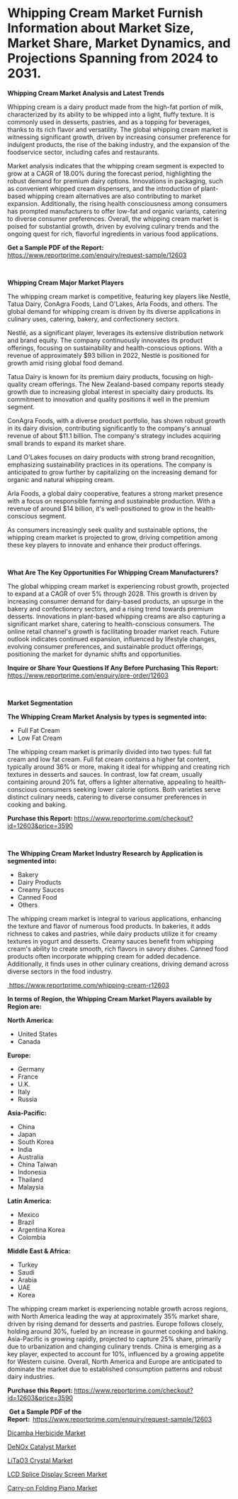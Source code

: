 <p><h1>Whipping Cream Market Furnish Information about Market Size, Market Share, Market Dynamics, and Projections Spanning from 2024 to 2031.</h1></p><p><strong>Whipping Cream Market Analysis and Latest Trends</strong></p>
<p><p>Whipping cream is a dairy product made from the high-fat portion of milk, characterized by its ability to be whipped into a light, fluffy texture. It is commonly used in desserts, pastries, and as a topping for beverages, thanks to its rich flavor and versatility. The global whipping cream market is witnessing significant growth, driven by increasing consumer preference for indulgent products, the rise of the baking industry, and the expansion of the foodservice sector, including cafes and restaurants.</p><p>Market analysis indicates that the whipping cream segment is expected to grow at a CAGR of 18.00% during the forecast period, highlighting the robust demand for premium dairy options. Innovations in packaging, such as convenient whipped cream dispensers, and the introduction of plant-based whipping cream alternatives are also contributing to market expansion. Additionally, the rising health consciousness among consumers has prompted manufacturers to offer low-fat and organic variants, catering to diverse consumer preferences. Overall, the whipping cream market is poised for substantial growth, driven by evolving culinary trends and the ongoing quest for rich, flavorful ingredients in various food applications.</p></p>
<p><strong>Get a Sample PDF of the Report:&nbsp;</strong> <a href="https://www.reportprime.com/enquiry/request-sample/12603">https://www.reportprime.com/enquiry/request-sample/12603</a></p>
<p>&nbsp;</p>
<p><strong>Whipping Cream Major Market Players</strong></p>
<p><p>The whipping cream market is competitive, featuring key players like Nestlé, Tatua Dairy, ConAgra Foods, Land O'Lakes, Arla Foods, and others. The global demand for whipping cream is driven by its diverse applications in culinary uses, catering, bakery, and confectionery sectors.</p><p>Nestlé, as a significant player, leverages its extensive distribution network and brand equity. The company continuously innovates its product offerings, focusing on sustainability and health-conscious options. With a revenue of approximately $93 billion in 2022, Nestlé is positioned for growth amid rising global food demand.</p><p>Tatua Dairy is known for its premium dairy products, focusing on high-quality cream offerings. The New Zealand-based company reports steady growth due to increasing global interest in specialty dairy products. Its commitment to innovation and quality positions it well in the premium segment.</p><p>ConAgra Foods, with a diverse product portfolio, has shown robust growth in its dairy division, contributing significantly to the company's annual revenue of about $11.1 billion. The company's strategy includes acquiring small brands to expand its market share.</p><p>Land O'Lakes focuses on dairy products with strong brand recognition, emphasizing sustainability practices in its operations. The company is anticipated to grow further by capitalizing on the increasing demand for organic and natural whipping cream.</p><p>Arla Foods, a global dairy cooperative, features a strong market presence with a focus on responsible farming and sustainable production. With a revenue of around $14 billion, it's well-positioned to grow in the health-conscious segment.</p><p>As consumers increasingly seek quality and sustainable options, the whipping cream market is projected to grow, driving competition among these key players to innovate and enhance their product offerings.</p></p>
<p>&nbsp;</p>
<p><strong>What Are The Key Opportunities For Whipping Cream Manufacturers?</strong></p>
<p><p>The global whipping cream market is experiencing robust growth, projected to expand at a CAGR of over 5% through 2028. This growth is driven by increasing consumer demand for dairy-based products, an upsurge in the bakery and confectionery sectors, and a rising trend towards premium desserts. Innovations in plant-based whipping creams are also capturing a significant market share, catering to health-conscious consumers. The online retail channel's growth is facilitating broader market reach. Future outlook indicates continued expansion, influenced by lifestyle changes, evolving consumer preferences, and sustainable product offerings, positioning the market for dynamic shifts and opportunities.</p></p>
<p><strong>Inquire or Share Your Questions If Any Before Purchasing This Report:</strong> <a href="https://www.reportprime.com/enquiry/pre-order/12603">https://www.reportprime.com/enquiry/pre-order/12603</a></p>
<p>&nbsp;</p>
<p><strong>Market Segmentation</strong></p>
<p><strong>The Whipping Cream Market Analysis by types is segmented into:</strong></p>
<p><ul><li>Full Fat Cream</li><li>Low Fat Cream</li></ul></p>
<p><p>The whipping cream market is primarily divided into two types: full fat cream and low fat cream. Full fat cream contains a higher fat content, typically around 36% or more, making it ideal for whipping and creating rich textures in desserts and sauces. In contrast, low fat cream, usually containing around 20% fat, offers a lighter alternative, appealing to health-conscious consumers seeking lower calorie options. Both varieties serve distinct culinary needs, catering to diverse consumer preferences in cooking and baking.</p></p>
<p><strong>Purchase this Report:&nbsp;</strong><a href="https://www.reportprime.com/checkout?id=12603&price=3590">https://www.reportprime.com/checkout?id=12603&price=3590</a></p>
<p>&nbsp;</p>
<p><strong>The Whipping Cream Market Industry Research by Application is segmented into:</strong></p>
<p><ul><li>Bakery</li><li>Dairy Products</li><li>Creamy Sauces</li><li>Canned Food</li><li>Others</li></ul></p>
<p><p>The whipping cream market is integral to various applications, enhancing the texture and flavor of numerous food products. In bakeries, it adds richness to cakes and pastries, while dairy products utilize it for creamy textures in yogurt and desserts. Creamy sauces benefit from whipping cream's ability to create smooth, rich flavors in savory dishes. Canned food products often incorporate whipping cream for added decadence. Additionally, it finds uses in other culinary creations, driving demand across diverse sectors in the food industry.</p></p>
<p><a href="https://www.reportprime.com/whipping-cream-r12603">&nbsp;https://www.reportprime.com/whipping-cream-r12603</a></p>
<p><strong>In terms of Region, the Whipping Cream Market Players available by Region are:</strong></p>
<p>
    <p> <strong> North America: </strong>
        <ul>
            <li>United States</li>
            <li>Canada</li>
        </ul>
        </p> 
    <p> <strong> Europe: </strong>
        <ul>
            <li>Germany</li>
            <li>France</li>
            <li>U.K.</li>
            <li>Italy</li>
            <li>Russia</li>
        </ul>
        </p> 
    <p> <strong> Asia-Pacific: </strong>
        <ul>
            <li>China</li>
            <li>Japan</li>
            <li>South Korea</li>
            <li>India</li>
            <li>Australia</li>
            <li>China Taiwan</li>
            <li>Indonesia</li>
            <li>Thailand</li>
            <li>Malaysia</li>
        </ul>
        </p> 
    <p> <strong> Latin America: </strong>
        <ul>
            <li>Mexico</li>
            <li>Brazil</li>
            <li>Argentina Korea</li>
            <li>Colombia</li>
        </ul>
        </p> 
    <p> <strong> Middle East & Africa: </strong>
        <ul>
            <li>Turkey</li>
            <li>Saudi</li>
            <li>Arabia</li>
            <li>UAE</li>
            <li>Korea</li>
        </ul>
    </p>
    </p>
<p><p>The whipping cream market is experiencing notable growth across regions, with North America leading the way at approximately 35% market share, driven by rising demand for desserts and pastries. Europe follows closely, holding around 30%, fueled by an increase in gourmet cooking and baking. Asia-Pacific is growing rapidly, projected to capture 25% share, primarily due to urbanization and changing culinary trends. China is emerging as a key player, expected to account for 10%, influenced by a growing appetite for Western cuisine. Overall, North America and Europe are anticipated to dominate the market due to established consumption patterns and robust dairy industries.</p></p>
<p><strong>Purchase this Report: </strong><a href="https://www.reportprime.com/checkout?id=12603&price=3590">https://www.reportprime.com/checkout?id=12603&price=3590</a></p>
<p>&nbsp;<strong>Get a Sample PDF of the Report:&nbsp;&nbsp;</strong><a href="https://www.reportprime.com/enquiry/request-sample/12603">https://www.reportprime.com/enquiry/request-sample/12603</a></p>
<p><strong></strong></p>
<p><p><a href="https://www.linkedin.com/pulse/future-insights-dicamba-herbicide-market-trends-regional-rzldc?trackingId=Vkk5ncRGRWqfutBvRC97iQ%3D%3D">Dicamba Herbicide Market</a></p><p><a href="https://www.linkedin.com/pulse/denox-catalyst-market-report-product-type-honeycombflat-aq4se?trackingId=dMa6iOw2TmSmoc3fjNtg8w%3D%3D">DeNOx Catalyst Market</a></p><p><a href="https://medium.com/@othaleffler24/global-litao3-crystal-market-analysis-trends-forecasts-and-growth-opportunities-2024-2031-in-42ad8c5b7b62">LiTaO3 Crystal Market</a></p><p><a href="https://issuu.com/reportprime-2/docs/lcd-splice-display-screen-market-si_2cf058a80e46bf">LCD Splice Display Screen Market</a></p><p><a href="https://issuu.com/reportprime-2/docs/carry-on-folding-piano-market-size-_f718f058cc0adf">Carry-on Folding Piano Market</a></p></p>